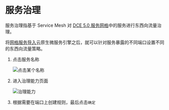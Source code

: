 # 服务治理

服务治理指基于 Service Mesh 对 [DCE 5.0 服务网格](../../mspider/intro/index.md)中的服务进行东西向流量治理。

将[网格服务导入](index.md)云原生微服务引擎之后，就可以针对服务暴露的不同端口设置不同的东西向流量策略。

1. 点击服务名称

    ![点击某个名称](https://docs.daocloud.io/daocloud-docs-images/docs/zh/docs/skoala/images/cloudms-traffic01.png)

2. 进入治理能力页面

    ![治理能力](https://docs.daocloud.io/daocloud-docs-images/docs/zh/docs/skoala/images/cloudms-traffic02.png)

3. 根据需要在端口上创建规则，最后点击`确定`

<!--关于各个策略的具体说明，待后续补充-->
